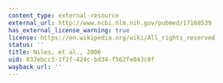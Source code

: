 ```yaml
---
content_type: external-resource
external_url: http://www.ncbi.nlm.nih.gov/pubmed/17168539
has_external_license_warning: true
license: https://en.wikipedia.org/wiki/All_rights_reserved
status: ''
title: Niles, et al., 2006
uid: 837ebcc3-1f2f-424c-bd34-f562fe043c8f
wayback_url: ''
---
```

